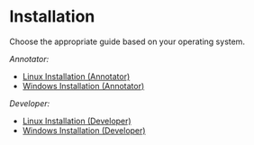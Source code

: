# Installation

Choose the appropriate guide based on your operating system.

*Annotator:*
- [Linux Installation (Annotator)](linux/install_linux.md)
- [Windows Installation (Annotator)](windows/install_windows.md)

*Developer:*
- [Linux Installation (Developer)](linux/install_linux_dev.md)
- [Windows Installation (Developer)](windows/install_windows_dev.md)
